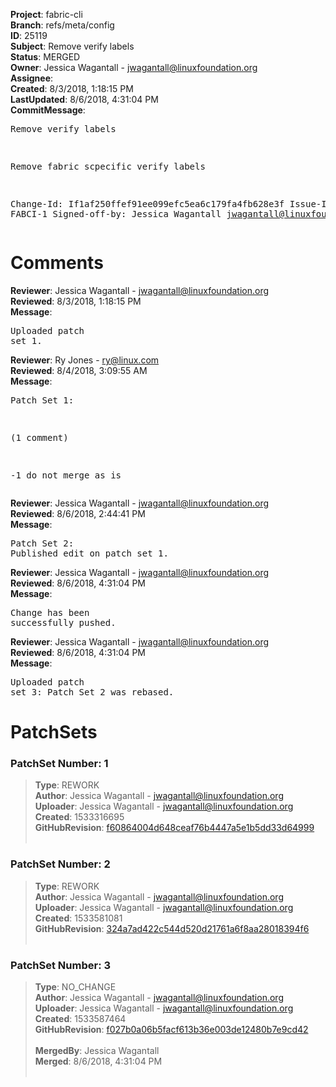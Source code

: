 <strong>Project</strong>: fabric-cli<br><strong>Branch</strong>: refs/meta/config<br><strong>ID</strong>: 25119<br><strong>Subject</strong>: Remove verify labels<br><strong>Status</strong>: MERGED<br><strong>Owner</strong>: Jessica Wagantall - jwagantall@linuxfoundation.org<br><strong>Assignee</strong>:<br><strong>Created</strong>: 8/3/2018, 1:18:15 PM<br><strong>LastUpdated</strong>: 8/6/2018, 4:31:04 PM<br><strong>CommitMessage</strong>:<br><pre>Remove verify labels

Remove fabric scpecific verify labels

Change-Id: If1af250ffef91ee099efc5ea6c179fa4fb628e3f
Issue-ID: FABCI-1
Signed-off-by: Jessica Wagantall <jwagantall@linuxfoundation.org>
</pre><h1>Comments</h1><strong>Reviewer</strong>: Jessica Wagantall - jwagantall@linuxfoundation.org<br><strong>Reviewed</strong>: 8/3/2018, 1:18:15 PM<br><strong>Message</strong>: <pre>Uploaded patch set 1.</pre><strong>Reviewer</strong>: Ry Jones - ry@linux.com<br><strong>Reviewed</strong>: 8/4/2018, 3:09:55 AM<br><strong>Message</strong>: <pre>Patch Set 1:

(1 comment)

-1 do not merge as is</pre><strong>Reviewer</strong>: Jessica Wagantall - jwagantall@linuxfoundation.org<br><strong>Reviewed</strong>: 8/6/2018, 2:44:41 PM<br><strong>Message</strong>: <pre>Patch Set 2: Published edit on patch set 1.</pre><strong>Reviewer</strong>: Jessica Wagantall - jwagantall@linuxfoundation.org<br><strong>Reviewed</strong>: 8/6/2018, 4:31:04 PM<br><strong>Message</strong>: <pre>Change has been successfully pushed.</pre><strong>Reviewer</strong>: Jessica Wagantall - jwagantall@linuxfoundation.org<br><strong>Reviewed</strong>: 8/6/2018, 4:31:04 PM<br><strong>Message</strong>: <pre>Uploaded patch set 3: Patch Set 2 was rebased.</pre><h1>PatchSets</h1><h3>PatchSet Number: 1</h3><blockquote><strong>Type</strong>: REWORK<br><strong>Author</strong>: Jessica Wagantall - jwagantall@linuxfoundation.org<br><strong>Uploader</strong>: Jessica Wagantall - jwagantall@linuxfoundation.org<br><strong>Created</strong>: 1533316695<br><strong>GitHubRevision</strong>: [f60864004d648ceaf76b4447a5e1b5dd33d64999](https://github.com/hyperledger/fabric-cli/commit/f60864004d648ceaf76b4447a5e1b5dd33d64999)<br><br></blockquote><h3>PatchSet Number: 2</h3><blockquote><strong>Type</strong>: REWORK<br><strong>Author</strong>: Jessica Wagantall - jwagantall@linuxfoundation.org<br><strong>Uploader</strong>: Jessica Wagantall - jwagantall@linuxfoundation.org<br><strong>Created</strong>: 1533581081<br><strong>GitHubRevision</strong>: [324a7ad422c544d520d21761a6f8aa28018394f6](https://github.com/hyperledger/fabric-cli/commit/324a7ad422c544d520d21761a6f8aa28018394f6)<br><br></blockquote><h3>PatchSet Number: 3</h3><blockquote><strong>Type</strong>: NO_CHANGE<br><strong>Author</strong>: Jessica Wagantall - jwagantall@linuxfoundation.org<br><strong>Uploader</strong>: Jessica Wagantall - jwagantall@linuxfoundation.org<br><strong>Created</strong>: 1533587464<br><strong>GitHubRevision</strong>: [f027b0a06b5facf613b36e003de12480b7e9cd42](https://github.com/hyperledger/fabric-cli/commit/f027b0a06b5facf613b36e003de12480b7e9cd42)<br><br><strong>MergedBy</strong>: Jessica Wagantall<br><strong>Merged</strong>: 8/6/2018, 4:31:04 PM<br><br></blockquote>